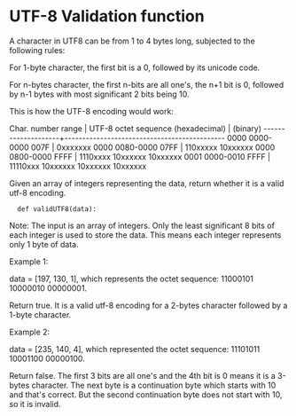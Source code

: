 
# UTF-8 Validation function

A character in UTF8 can be from 1 to 4 bytes long, subjected to the following rules:

For 1-byte character, the first bit is a 0, followed by its unicode code.

For n-bytes character, the first n-bits are all one's, the n+1 bit is 0, followed by n-1 bytes with most significant 2 bits being 10.

This is how the UTF-8 encoding would work:

Char. number range  |        UTF-8 octet sequence
      (hexadecimal)    |              (binary)
   --------------------+---------------------------------------------
   0000 0000-0000 007F | 0xxxxxxx
   0000 0080-0000 07FF | 110xxxxx 10xxxxxx
   0000 0800-0000 FFFF | 1110xxxx 10xxxxxx 10xxxxxx
   0001 0000-0010 FFFF | 11110xxx 10xxxxxx 10xxxxxx 10xxxxxx

Given an array of integers representing the data, return whether it is a valid utf-8 encoding.

      def validUTF8(data):

Note: The input is an array of integers. Only the least significant 8 bits of each integer is used to store the data. This means each integer represents only 1 byte of data.

Example 1:

data = [197, 130, 1], which represents the octet sequence: 11000101
  10000010 00000001.

Return true. It is a valid utf-8 encoding for a 2-bytes character followed by a 1-byte character.

Example 2:

data = [235, 140, 4], which represented the octet sequence: 11101011 10001100 00000100.

Return false. The first 3 bits are all one's and the 4th bit is 0 means it is a 3-bytes character. The next byte is a continuation byte which starts with 10 and that's correct. But the second continuation byte does not start with 10, so it is invalid.
